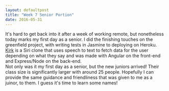 ```yaml
---
layout: defaultpost
title: "Week 7 Senior Portion"
date: 2016-05-31
---
```


It's hard to get back into it after a week of working remote, but nonetheless today marks my first day as a senior. I did the finishing touches on the greenfield project, with writing tests in Jasmine to deploying on Heroku. [Kirk](https://github.com/ricochen/kirk) is a Siri clone that uses speech to text to fetch data for the user depending on what they say and was made with Angular on the front-end and Express/Node on the back-end.<br />
Not only was it my first day as a senior, but the new juniors arrived! Their class size is significantly larger with around 25 people. Hopefully I can provide the same guidance and friendliness that was given to me as a juinor, to them. I guess it's time to learn some names!